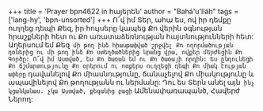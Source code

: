 +++
title = 'Prayer bpn4622 in հայերեն'
author = "Bahá'u'lláh"
tags = ['lang-hy', 'bpn-unsorted']
+++
Ո՜վ իմ Տեր, ահա ես, ով իր դեմքը ուղղեց դեպի Քեզ, իր հույսերը կապեց Քո վերին օգնության հրաշքների հետ ու Քո առատաձեռնության հայտնությունների հետ: Աղերսում եմ Քեզ` մի թող ինձ հիասթափված շրջվել Քո ողորմածության դռներից ու մի թող ինձ Քո ստեղծածներից նրանց վրա, ովքեր մերժեցին Քո Գործը:
	Ո՜վ իմ Աստված, ես Քո ծառան եմ ու Քո ծառայի որդին: Ես ընդունեցի Քո ճշմարտությունը Քո օրերում ու ոտքերս ուղղեցի դեպի Քո միակ էության ափերը` դավանելով Քո միասնությունը, ճանաչելով Քո միակությունը և ապավինելով Քո թողությանն ու ներմանը: Դու ես Տերն անել այն` ինչ կցանկանաս. չկա Աստված, քեզանից բացի` Ամենափառապանծ, Հավերժ Ներող:
